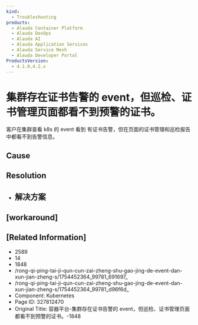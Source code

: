 ```yaml
---
kind:
  - Troubleshooting
products:
  - Alauda Container Platform
  - Alauda DevOps
  - Alauda AI
  - Alauda Application Services
  - Alauda Service Mesh
  - Alauda Developer Portal
ProductsVersion:
  - 4.1.0,4.2.x
---
```

<!-- A type of document that involves encountering a fault, diagnosing it, performing root cause analysis, and providing solutions. -->

# 集群存在证书告警的 event，但巡检、证书管理页面都看不到预警的证书。

客户在集群查看 k8s 的 event 看到 有证书告警，但在页面的证书管理和巡检报告中都看不到告警信息。

## Cause

## Resolution
- ## 解决方案

## [workaround]

## [Related Information]
- 2589
- 14
- 1848
- /rong-qi-ping-tai-ji-qun-cun-zai-zheng-shu-gao-jing-de-event-dan-xun-jian-zheng-s/1754452364_99781_691697_
- /rong-qi-ping-tai-ji-qun-cun-zai-zheng-shu-gao-jing-de-event-dan-xun-jian-zheng-s/1754452364_99781_d96f6d_
- Component: Kubernetes
- Page ID: 327812470
- Original Title: 容器平台-集群存在证书告警的 event，但巡检、证书管理页面都看不到预警的证书。-1848
